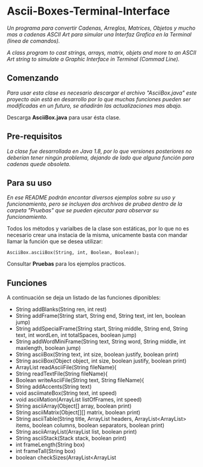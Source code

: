 # Ascii-Boxes-Terminal-Interface
_Un programa para convertir Cadenas, Arreglos, Matrices, Objetos y mucho mas a cadenas ASCII Art para simular una Interfaz Grafica en la Terminal (linea de comandos)._

_A class program to cast strings, arrays, matrix, objets and more to an ASCII Art string to simulate a Graphic Interface in Terminal (Commad Line)._

## Comenzando

_Para usar esta clase es necesario descargar el archivo "AsciiBox.java" este proyecto aún está en desarrollo por lo que muchas funciones pueden ser modificadas en un futuro, se añadirán las actualizaciones mas abajo._

Descarga **AsciiBox.java** para usar ésta clase.

## Pre-requisitos 

_La clase fue desarrollada en Java 1.8, por lo que versiones posteriores no deberían tener ningún problema, dejando de lado que alguna función para cadenas quede obsoleta._

## Para su uso

_En ese README podrán encontar diversos ejemplos sobre su uso y funcionamiento, pero se incluyen dos archivos de prubea dentro de la carpeta "Pruebas" que se pueden ejecutar para observar su funcionamiento._

Todos los métodos y varialbes de la clase son estáticas, por lo que no es necesario crear una instacia de la misma, unicamente basta con mandar llamar la función que se desea utilizar:
```
AsciiBox.asciiBox(String, int, Boolean, Boolean);
```
Consultar **Pruebas** para los ejemplos practicos.

## Funciones

A continuación se deja un listado de las funciones diponibles:

* String addBlanks(String ren, int rest)
* String addFrame(String start, String end, String text, int len, boolean jump)
* String addSpecialFrame(String start, String middle, String end, String text, int wordLen, int totalSpaces, boolean jump)
* String addWordMiniFrame(String text, String word, String middle, int maxlength, boolean jump)
* String asciiBox(String text, int size, boolean justify, boolean print)
* String asciiBox(Object object, int size, boolean justify, boolean print)
* ArrayList<String> readAsciiFile(String fileName){ 
* String readTextFile(String fileName){ 
* Boolean writeAsciiFile(String text, String fileName){ 
* String addAccents(String text)
* void asciimateBox(String text, int speed)
* void asciiMation(ArrayList<String> listOfFrames, int speed)
* String asciiArray(Object[] array, boolean print)
* String asciiMatrix(Object[][] matrix, boolean print)
* String asciiTable(String title, ArrayList<String> headers, ArrayList<ArrayList<Object>> items, boolean columns, boolean separators, boolean print)
* String asciiArrayList(ArrayList<Object> list, boolean print)
* String asciiStack(Stack<Object> stack, boolean print)
* int frameLength(String box)
* int frameTall(String box)
* boolean checkSizes(ArrayList<ArrayList<Object>> items, int size, boolean columns)
* void show(Object o)
* void cls()throws IOException, InterruptedException
* void wait(int time) throws InterruptedException
* String characterMap()
* String concatAscii(String firstAscii, String lastAscii)
* void startTimer()
* long stopTimer(boolean print)
* String addOffSet(String text, int offset)


_Cada función cuenta con su respectiva documentación que puede consultarse en la carpeta "Documentación" de este proyecto._

Consultar **Documentacion** para los ejemplos prácticos.

## Versionado 📌

_1.3_
Tercera actualización oficial, sujeta a más actualizaciones.

_Cambios de la versión 1.1:_

* Añadida la función para concatenar dos Ascii Art.
* Añadida una función para iniciar un contador en milisegundos.
* Añadida una función para detener el contador y devolver su valor como long o imprimirlo como string.


_Cambios de la versión 1.2:_

* La función 'addAccents(String text)' ahora corrige los símbolos '¡' y '¿' en la cadena parámetro.
* Las variables y los métodos ahora son estáticas, por lo que no es necesario instanciar la clase para usar sus métodos.


_Cambios de la versión 1.2.1:_

* Correción de un bug en el método addWordMiniFrame(...).


_Cambios de la versión 1.3:_

* Añadida una función para agregar un offset a una cadena o caja dada.

## Autor ✒️

* **Hernández Ferreiro Enrique Ehecatl**,
_Facultad de Ciencias, UNAM._
_linkhernandez@ciencias.unam.mx_,
_Link8838_

## Licencia 📄

_Esta clase es de uso libre para cualquiera que la necesite, actualizada a código abierto, has buen uso del tiempo que invertí en esto._

---
Que nadie te diga que la terminal no es una interfaz gráfica. (Link8838).
